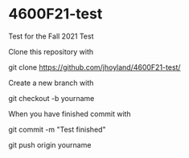 # 4600F21-test
Test for the Fall 2021 Test

Clone this repository with

git clone https://github.com/jhoyland/4600F21-test/

Create a new branch with

git checkout -b yourname

When you have finished commit with

git commit -m "Test finished"

git push origin yourname
